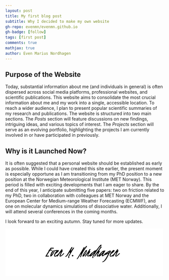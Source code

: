 ```yaml
---
layout: post
title: My first blog post
subtitle: Why I decided to make my own website
gh-repo: evenmn/evenmn.github.io
gh-badge: [follow]
tags: [first post]
comments: true
mathjax: true
author: Even Marius Nordhagen
---
```


## Purpose of the Website

Today, substantial information about me (and individuals in general) is often dispersed across social media platforms, professional websites, and scientific publications. This website aims to consolidate the most crucial information about me and my work into a single, accessible location. To reach a wider audience, I plan to present popular scientific summaries of my research and publications. The website is structured into two main sections. The *Posts* section will feature discussions on new findings, intriguing ideas, and various topics of interest. The *Projects* section will serve as an evolving portfolio, highlighting the projects I am currently involved in or have participated in previously.

## Why is it Launched Now?

It is often suggested that a personal website should be established as early as possible. While I could have created this site earlier, the present moment is especially opportune as I am transitioning from my PhD position to a new position at the Norwegian Meteorological Institute (MET Norway). This period is filled with exciting developments that I am eager to share. By the end of this year, I anticipate submitting five papers: two on friction related to my PhD, two in collaboration with colleagues at MET Norway and the European Center for Medium-range Weather Forecasting (ECMWF), and one on molecular dynamics simulations of dissociative water. Additionally, I will attend several conferences in the coming months.

I look forward to an exciting autumn. Stay tuned for more updates.

![Signature](/assets/img/signature.png)
